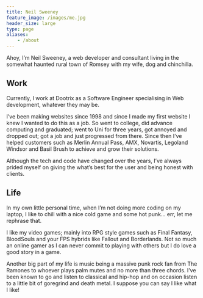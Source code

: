 ```yaml
---
title: Neil Sweeney
feature_image: /images/me.jpg
header_size: large
type: page
aliases:
    - /about
---
```


Ahoy, I’m Neil Sweeney, a web developer and consultant living in the somewhat haunted rural town of Romsey with my wife, dog and chinchilla.

## Work

Currently, I work at Dootrix as a Software Engineer specialising in Web development, whatever they may be.

I’ve been making websites since 1998 and since I made my first website I knew I wanted to do this as a job. So went to college, did advance computing and graduated; went to Uni for three years, got annoyed and dropped out; got a job and just progressed from there. Since then I’ve helped customers such as Merlin Annual Pass, AMX, Novartis, Legoland Windsor and Basil Brush to achieve and grow their solutions.

Although the tech and code have changed over the years, I’ve always prided myself on giving the what’s best for the user and being honest with clients.

## Life

In my own little personal time, when I’m not doing more coding on my laptop, I like to chill with a nice cold game and some hot punk… err, let me rephrase that.

I like my video games; mainly into RPG style games such as Final Fantasy, BloodSouls and your FPS hybrids like Fallout and Borderlands. Not so much an online gamer as I can never commit to playing with others but I do love a good story in a game.

Another big part of my life is music being a massive punk rock fan from The Ramones to whoever plays palm mutes and no more than three chords. I’ve been known to go and listen to classical and hip-hop and on occasion listen to a little bit of goregrind and death metal. I suppose you can say I like what I like!
